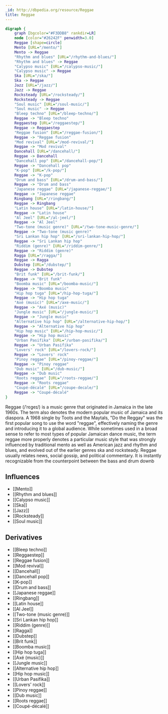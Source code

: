```yaml
---
_id: http://dbpedia.org/resource/Reggae
title: Reggae
---
```


```dot
digraph {
	graph [bgcolor="#F3DDB8" rankdir=LR]
	node [color="#26242F" penwidth=3.0]
	Reggae [shape=circle]
	Mento [URL="/mento/"]
	Mento -> Reggae
	"Rhythm and blues" [URL="/rhythm-and-blues/"]
	"Rhythm and blues" -> Reggae
	"Calypso music" [URL="/calypso-music/"]
	"Calypso music" -> Reggae
	Ska [URL="/ska/"]
	Ska -> Reggae
	Jazz [URL="/jazz/"]
	Jazz -> Reggae
	Rocksteady [URL="/rocksteady/"]
	Rocksteady -> Reggae
	"Soul music" [URL="/soul-music/"]
	"Soul music" -> Reggae
	"Bleep techno" [URL="/bleep-techno/"]
	Reggae -> "Bleep techno"
	Reggaestep [URL="/reggaestep/"]
	Reggae -> Reggaestep
	"Reggae fusion" [URL="/reggae-fusion/"]
	Reggae -> "Reggae fusion"
	"Mod revival" [URL="/mod-revival/"]
	Reggae -> "Mod revival"
	Dancehall [URL="/dancehall/"]
	Reggae -> Dancehall
	"Dancehall pop" [URL="/dancehall-pop/"]
	Reggae -> "Dancehall pop"
	"K-pop" [URL="/k-pop/"]
	Reggae -> "K-pop"
	"Drum and bass" [URL="/drum-and-bass/"]
	Reggae -> "Drum and bass"
	"Japanese reggae" [URL="/japanese-reggae/"]
	Reggae -> "Japanese reggae"
	Ringbang [URL="/ringbang/"]
	Reggae -> Ringbang
	"Latin house" [URL="/latin-house/"]
	Reggae -> "Latin house"
	"Al Jeel" [URL="/al-jeel/"]
	Reggae -> "Al Jeel"
	"Two-tone (music genre)" [URL="/two-tone-music-genre/"]
	Reggae -> "Two-tone (music genre)"
	"Sri Lankan hip hop" [URL="/sri-lankan-hip-hop/"]
	Reggae -> "Sri Lankan hip hop"
	"Riddim (genre)" [URL="/riddim-genre/"]
	Reggae -> "Riddim (genre)"
	Ragga [URL="/ragga/"]
	Reggae -> Ragga
	Dubstep [URL="/dubstep/"]
	Reggae -> Dubstep
	"Brit funk" [URL="/brit-funk/"]
	Reggae -> "Brit funk"
	"Boomba music" [URL="/boomba-music/"]
	Reggae -> "Boomba music"
	"Hip hop tuga" [URL="/hip-hop-tuga/"]
	Reggae -> "Hip hop tuga"
	"Axé (music)" [URL="/axe-music/"]
	Reggae -> "Axé (music)"
	"Jungle music" [URL="/jungle-music/"]
	Reggae -> "Jungle music"
	"Alternative hip hop" [URL="/alternative-hip-hop/"]
	Reggae -> "Alternative hip hop"
	"Hip hop music" [URL="/hip-hop-music/"]
	Reggae -> "Hip hop music"
	"Urban Pasifika" [URL="/urban-pasifika/"]
	Reggae -> "Urban Pasifika"
	"Lovers' rock" [URL="/lovers-rock/"]
	Reggae -> "Lovers' rock"
	"Pinoy reggae" [URL="/pinoy-reggae/"]
	Reggae -> "Pinoy reggae"
	"Dub music" [URL="/dub-music/"]
	Reggae -> "Dub music"
	"Roots reggae" [URL="/roots-reggae/"]
	Reggae -> "Roots reggae"
	"Coupé-décalé" [URL="/coupe-decale/"]
	Reggae -> "Coupé-décalé"
}
```

Reggae (/ˈrɛɡeɪ/) is a music genre that originated in Jamaica in the late 1960s. The term also denotes the modern popular music of Jamaica and its diaspora. A 1968 single by Toots and the Maytals, "Do the Reggay" was the first popular song to use the word "reggae", effectively naming the genre and introducing it to a global audience. While sometimes used in a broad sense to refer to most types of popular Jamaican dance music, the term reggae more properly denotes a particular music style that was strongly influenced by traditional mento as well as American jazz and rhythm and blues, and evolved out of the earlier genres ska and rocksteady. Reggae usually relates news, social gossip, and political commentary. It is instantly recognizable from the counterpoint between the bass and drum downb

## Influences
- [[Mento]]
- [[Rhythm and blues]]
- [[Calypso music]]
- [[Ska]]
- [[Jazz]]
- [[Rocksteady]]
- [[Soul music]]

## Derivatives
- [[Bleep techno]]
- [[Reggaestep]]
- [[Reggae fusion]]
- [[Mod revival]]
- [[Dancehall]]
- [[Dancehall pop]]
- [[K-pop]]
- [[Drum and bass]]
- [[Japanese reggae]]
- [[Ringbang]]
- [[Latin house]]
- [[Al Jeel]]
- [[Two-tone (music genre)]]
- [[Sri Lankan hip hop]]
- [[Riddim (genre)]]
- [[Ragga]]
- [[Dubstep]]
- [[Brit funk]]
- [[Boomba music]]
- [[Hip hop tuga]]
- [[Axé (music)]]
- [[Jungle music]]
- [[Alternative hip hop]]
- [[Hip hop music]]
- [[Urban Pasifika]]
- [[Lovers' rock]]
- [[Pinoy reggae]]
- [[Dub music]]
- [[Roots reggae]]
- [[Coupé-décalé]]
